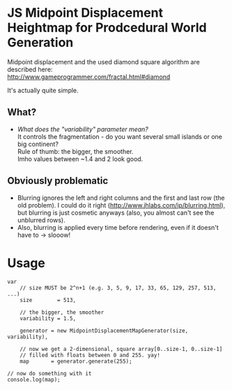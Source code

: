 # JS Midpoint Displacement Heightmap for Prodcedural World Generation

Midpoint displacement and the used diamond square algorithm are described here:  
http://www.gameprogrammer.com/fractal.html#diamond

It's actually quite simple.

## What?

* *What does the "variability" parameter mean?*  
  It controls the fragmentation - do you want several small islands or one big continent?  
  Rule of thumb: the bigger, the smoother.  
  Imho values between ~1.4 and 2 look good.


## Obviously problematic
* Blurring ignores the left and right columns and the first and last row (the old problem). I could do it right (http://www.jhlabs.com/ip/blurring.html), but blurring is just cosmetic anyways (also, you almost can't see the unblurred rows).
* Also, blurring is applied every time before rendering, even if it doesn't have to -> slooow!


# Usage
        
    var 
        // size MUST be 2^n+1 (e.g. 3, 5, 9, 17, 33, 65, 129, 257, 513, ...)
        size        = 513,
      
        // the bigger, the smoother
        variability = 1.5,

        generator = new MidpointDisplacementMapGenerator(size, variability),

        // now we get a 2-dimensional, square array[0..size-1, 0..size-1] 
        // filled with floats between 0 and 255. yay!
        map       = generator.generate(255);

    // now do something with it
    console.log(map);

